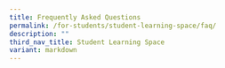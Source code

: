 ```yaml
---
title: Frequently Asked Questions
permalink: /for-students/student-learning-space/faq/
description: ""
third_nav_title: Student Learning Space
variant: markdown
---
```

